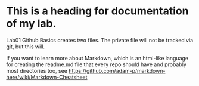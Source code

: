 # This is a heading for documentation of my lab.
Lab01 Github Basics creates two files. 
The private file will not be tracked via git, but this will.

If you want to learn more about Markdown, which is an 
html-like language for creating the readme.md file that 
every repo should have and probably most directories too,
see https://github.com/adam-p/markdown-here/wiki/Markdown-Cheatsheet
